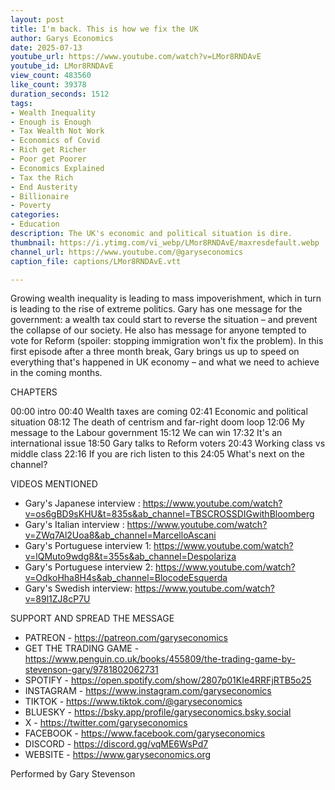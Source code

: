 ```yaml
---
layout: post
title: I'm back. This is how we fix the UK
author: Garys Economics
date: 2025-07-13
youtube_url: https://www.youtube.com/watch?v=LMor8RNDAvE
youtube_id: LMor8RNDAvE
view_count: 483560
like_count: 39378
duration_seconds: 1512
tags:
- Wealth Inequality
- Enough is Enough
- Tax Wealth Not Work
- Economics of Covid
- Rich get Richer
- Poor get Poorer
- Economics Explained
- Tax the Rich
- End Austerity
- Billionaire
- Poverty
categories:
- Education
description: The UK's economic and political situation is dire.
thumbnail: https://i.ytimg.com/vi_webp/LMor8RNDAvE/maxresdefault.webp
channel_url: https://www.youtube.com/@garyseconomics
caption_file: captions/LMor8RNDAvE.vtt

---
```


Growing wealth inequality is leading to mass impoverishment, which in turn is leading to the rise of extreme politics. Gary has one message for the government: a wealth tax could start to reverse the situation – and prevent the collapse of our society. He also has message for anyone tempted to vote for Reform (spoiler: stopping immigration won't fix the problem).
In this first episode after a three month break, Gary brings us up to speed on everything that's happened in UK economy – and what we need to achieve in the coming months.


CHAPTERS

00:00 intro
00:40 Wealth taxes are coming
02:41 Economic and political situation
08:12 The death of centrism and far-right doom loop
12:06 My message to the Labour government
15:12 We can win
17:32 It's an international issue
18:50 Gary talks to Reform voters
20:43 Working class vs middle class
22:16 If you are rich listen to this
24:05 What's next on the channel?


VIDEOS MENTIONED

- Gary's Japanese interview : https://www.youtube.com/watch?v=os6gBD9sKHU&t=835s&ab_channel=TBSCROSSDIGwithBloomberg
- Gary's Italian interview : https://www.youtube.com/watch?v=ZWq7Al2Uoa8&ab_channel=MarcelloAscani
- Gary's Portuguese interview 1: https://www.youtube.com/watch?v=lQMuto9wdg8&t=355s&ab_channel=Despolariza
- Gary's Portuguese interview 2: https://www.youtube.com/watch?v=OdkoHha8H4s&ab_channel=BlocodeEsquerda
- Gary's Swedish interview: https://www.youtube.com/watch?v=89l1ZJ8cP7U


SUPPORT AND SPREAD THE MESSAGE

- PATREON - https://patreon.com/garyseconomics
- GET THE TRADING GAME - https://www.penguin.co.uk/books/455809/the-trading-game-by-stevenson-gary/9781802062731
- SPOTIFY - https://open.spotify.com/show/2807p01KIe4RRFjRTB5o25
- INSTAGRAM  - https://www.instagram.com/garyseconomics
- TIKTOK - https://www.tiktok.com/@garyseconomics
- BLUESKY - https://bsky.app/profile/garyseconomics.bsky.social
- X - https://twitter.com/garyseconomics
- FACEBOOK - https://www.facebook.com/garyseconomics
- DISCORD - https://discord.gg/vqME6WsPd7
- WEBSITE - https://www.garyseconomics.org


Performed by Gary Stevenson
